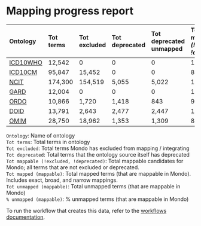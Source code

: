 # Mapping progress report
| Ontology                           | Tot terms   | Tot excluded   | Tot deprecated   | Tot deprecated unmapped   | Tot mappable _(!excluded, !deprecated)_   | Tot mapped _(mappable)_   | Tot unmapped _(mappable)_   | % unmapped _(mappable)_   |
|:-----------------------------------|:------------|:---------------|:-----------------|:--------------------------|:------------------------------------------|:--------------------------|:----------------------------|:--------------------------|
| [ICD10WHO](./unmapped_icd10who.md) | 12,542      | 0              | 0                | 0                         | 12,542                                    | 18                        | 12,524                      | 99.9%                     |
| [ICD10CM](./unmapped_icd10cm.md)   | 95,847      | 15,452         | 0                | 0                         | 80,395                                    | 1,161                     | 79,234                      | 98.6%                     |
| [NCIT](./unmapped_ncit.md)         | 174,300     | 154,519        | 5,055            | 5,022                     | 14,726                                    | 3,681                     | 11,045                      | 75.0%                     |
| [GARD](./unmapped_gard.md)         | 12,004      | 0              | 0                | 0                         | 12,004                                    | 0                         | 12,004                      | 100.0%                    |
| [ORDO](./unmapped_ordo.md)         | 10,866      | 1,720          | 1,418            | 843                       | 9,146                                     | 9,029                     | 117                         | 1.3%                      |
| [DOID](./unmapped_doid.md)         | 13,791      | 2,643          | 2,477            | 2,447                     | 11,147                                    | 11,018                    | 129                         | 1.2%                      |
| [OMIM](./unmapped_omim.md)         | 28,750      | 18,962         | 1,353            | 1,309                     | 8,435                                     | 8,434                     | 1                           | 0.0%                      |

`Ontology`: Name of ontology  
`Tot terms`: Total terms in ontology  
`Tot excluded`: Total terms Mondo has excluded from mapping / integrating  
`Tot deprecated`: Total terms that the ontology source itself has deprecated  
`Tot mappable (!excluded, !deprecated)`: Total mappable candidates for Mondo; all terms that are not excluded or 
deprecated.  
`Tot mapped (mappable)`: Total mapped terms (that are mappable in Mondo). Includes exact, broad, and narrow mappings.  
`Tot unmapped (mappable)`: Total unmapped terms (that are mappable in Mondo)  
`% unmapped (mappable)`: % unmapped terms (that are mappable in Mondo)

To run the workflow that creates this data, refer to the [workflows documentation](../developer/workflows.md).